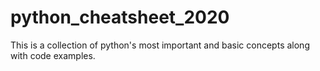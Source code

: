 # python_cheatsheet_2020
This is a collection of python's most important and basic concepts along with code examples.
